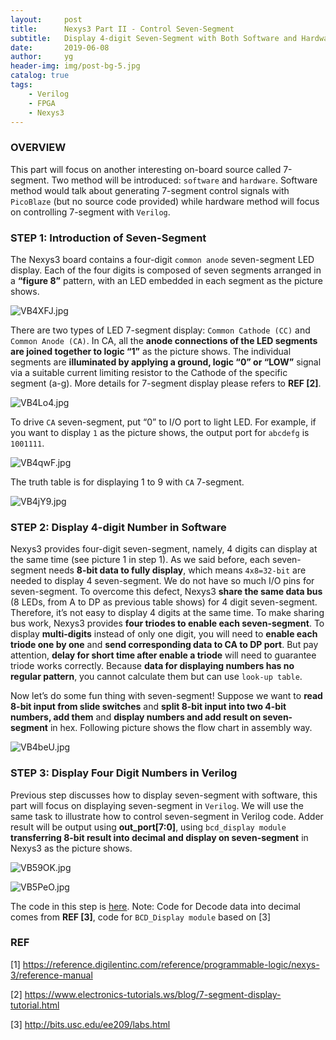 ```yaml
---
layout:     post
title:      Nexys3 Part II - Control Seven-Segment
subtitle:   Display 4-digit Seven-Segment with Both Software and Hardware Method
date:       2019-06-08
author:     yg
header-img: img/post-bg-5.jpg
catalog: true
tags:
    - Verilog
    - FPGA
    - Nexys3
---
```



### OVERVIEW
This part will focus on another interesting on-board source called 7-segment. Two method will be introduced: `software` and `hardware`. Software method would talk about generating 7-segment control signals with `PicoBlaze` (but no source code provided) while hardware method will focus on controlling 7-segment with `Verilog`.


### STEP 1: Introduction of Seven-Segment

The Nexys3 board contains a four-digit `common anode` seven-segment LED display. Each of the four digits is composed of seven segments arranged in a **“figure 8”** pattern, with an LED embedded in each segment as the picture shows. 

![VB4XFJ.jpg](https://s2.ax1x.com/2019/06/08/VB4XFJ.jpg)

There are two types of LED 7-segment display: `Common Cathode (CC)` and `Common Anode (CA)`. In CA, all the **anode connections of the LED segments are joined together to logic “1”** as the picture shows. The individual segments are **illuminated by applying a ground, logic “0” or “LOW”** signal via a suitable current limiting resistor to the Cathode of the specific segment (a-g). More details for 7-segment display please refers to **REF [2]**. 

![VB4Lo4.jpg](https://s2.ax1x.com/2019/06/08/VB4Lo4.jpg)

To drive `CA` seven-segment, put “0” to I/O port to light LED. For example, if you want to display `1` as the picture shows, the output port for `abcdefg` is `1001111`. 

![VB4qwF.jpg](https://s2.ax1x.com/2019/06/08/VB4qwF.jpg)

The truth table is for displaying 1 to 9 with `CA` 7-segment.

![VB4jY9.jpg](https://s2.ax1x.com/2019/06/08/VB4jY9.jpg)



### STEP 2: Display 4-digit Number in Software

Nexys3 provides four-digit seven-segment, namely, 4 digits can display at the same time (see picture 1 in step 1). As we said before, each seven-segment needs **8-bit data to fully display**, which means `4x8=32-bit` are needed to display 4 seven-segment. We do not have so much I/O pins for seven-segment. To overcome this defect, Nexys3 **share the same data bus** (8 LEDs, from A to DP as previous table shows) for 4 digit seven-segment. Therefore, it’s not easy to display 4 digits at the same time. To make sharing bus work, Nexys3 provides **four triodes to enable each seven-segment**. To display **multi-digits** instead of only one digit, you will need to **enable each triode one by one** and **send corresponding data to CA to DP port**. But pay attention, **delay for short time after enable a triode** will need to guarantee triode works correctly. Because **data for displaying numbers has no regular pattern**, you cannot calculate them but can use `look-up table`. 

Now let’s do some fun thing with seven-segment! Suppose we want to **read 8-bit input from slide switches** and **split 8-bit input into two 4-bit numbers, add them** and **display numbers and add result on seven-segment** in hex. Following picture shows the flow chart in assembly way.

![VB4beU.jpg](https://s2.ax1x.com/2019/06/08/VB4beU.jpg)


### STEP 3: Display Four Digit Numbers in Verilog

Previous step discusses how to display seven-segment with software, this part will focus on displaying seven-segment in `Verilog`. We will use the same task to illustrate how to control seven-segment in Verilog code. Adder result will be output using **out_port[7:0]**, using `bcd_display module` **transferring 8-bit result into decimal and display on seven-segment** in Nexys3 as the picture shows.

![VB59OK.jpg](https://s2.ax1x.com/2019/06/08/VB59OK.jpg)

![VB5PeO.jpg](https://s2.ax1x.com/2019/06/08/VB5PeO.jpg)

The code in this step is [here](https://github.com/yg9120/Nexys3/tree/master/LightSevenSegment). Note: Code for Decode data into decimal comes from **REF [3]**, code for `BCD_Display module` based on [3]


### REF

[1] https://reference.digilentinc.com/reference/programmable-logic/nexys-3/reference-manual

[2] https://www.electronics-tutorials.ws/blog/7-segment-display-tutorial.html

[3] http://bits.usc.edu/ee209/labs.html

